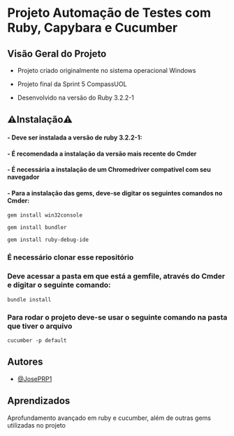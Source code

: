 # Projeto Automação de Testes com Ruby, Capybara e Cucumber
## Visão Geral do Projeto
 - Projeto criado originalmente no sistema operacional Windows

 - Projeto final da Sprint 5 CompassUOL

 - Desenvolvido na versão do Ruby 3.2.2-1

## ⚠️Instalação⚠️

#### - Deve ser instalada a versão de ruby 3.2.2-1:

#### - É recomendada a instalação da versão mais recente do Cmder

#### - É necessária a instalação de um Chromedriver compatível com seu navegador

#### - Para a instalação das gems, deve-se digitar os seguintes comandos no Cmder:
    gem install win32console

    gem install bundler

    gem install ruby-debug-ide

### É necessário clonar esse repositório

### Deve acessar a pasta em que está a gemfile, através do Cmder e digitar o seguinte comando:
    bundle install

### Para rodar o projeto deve-se usar o seguinte comando na pasta que tiver o arquivo
    cucumber -p default

## Autores

- [@JosePRP1](https://www.github.com/josePRP1)


## Aprendizados

Aprofundamento avançado em ruby e cucumber, além de outras gems utilizadas no projeto
